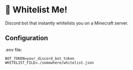 # 📃 Whitelist Me!

Discord bot that instantly whitelists you on a Minecraft server.

## Configuration

.env file:
```
BOT_TOKEN=your_discord_bot_token
WHITELIST_FILE=./somewhere/whitelist.json
```